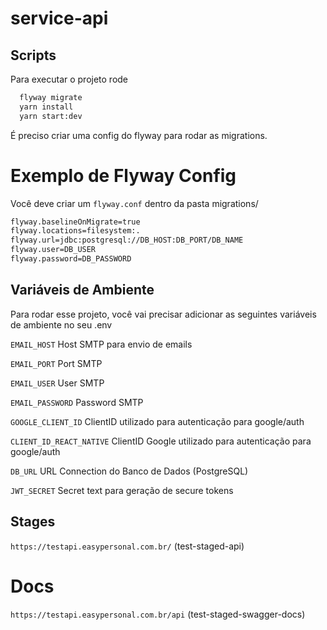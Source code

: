 
# service-api


## Scripts

Para executar o projeto rode

```bash
  flyway migrate
  yarn install
  yarn start:dev
```


É preciso criar uma config do flyway para rodar as migrations.

# Exemplo de Flyway Config
Você deve criar um `flyway.conf` dentro da pasta migrations/

```bash
flyway.baselineOnMigrate=true
flyway.locations=filesystem:.
flyway.url=jdbc:postgresql://DB_HOST:DB_PORT/DB_NAME
flyway.user=DB_USER
flyway.password=DB_PASSWORD
```

## Variáveis de Ambiente

Para rodar esse projeto, você vai precisar adicionar as seguintes variáveis de ambiente no seu .env

`EMAIL_HOST` Host SMTP para envio de emails

`EMAIL_PORT` Port SMTP

`EMAIL_USER` User SMTP

`EMAIL_PASSWORD` Password SMTP

`GOOGLE_CLIENT_ID` ClientID utilizado para autenticação para google/auth

`CLIENT_ID_REACT_NATIVE` ClientID Google utilizado para autenticação para google/auth

`DB_URL` URL Connection do Banco de Dados (PostgreSQL)

`JWT_SECRET` Secret text para geração de secure tokens

## Stages

`https://testapi.easypersonal.com.br/` (test-staged-api)

# Docs

`https://testapi.easypersonal.com.br/api` (test-staged-swagger-docs)